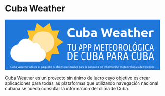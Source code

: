 # Cuba Weather

![Cuba Weather Banner](images/banner.png)

Cuba Weather es un proyecto sin ánimo de lucro cuyo objetivo es crear aplicaciones para todas las plataformas que utilizando navegación nacional cubana se pueda consultar la información del clima de Cuba.
